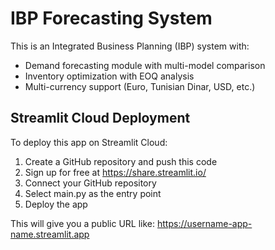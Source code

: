 # IBP Forecasting System

This is an Integrated Business Planning (IBP) system with:
- Demand forecasting module with multi-model comparison
- Inventory optimization with EOQ analysis
- Multi-currency support (Euro, Tunisian Dinar, USD, etc.)

## Streamlit Cloud Deployment

To deploy this app on Streamlit Cloud:

1. Create a GitHub repository and push this code
2. Sign up for free at https://share.streamlit.io/
3. Connect your GitHub repository
4. Select main.py as the entry point
5. Deploy the app

This will give you a public URL like: https://username-app-name.streamlit.app
